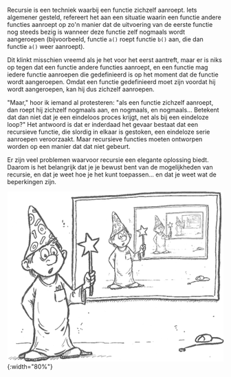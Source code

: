 Recursie is een techniek waarbij een functie zichzelf aanroept. Iets
algemener gesteld, refereert het aan een situatie waarin een functie
andere functies aanroept op zo'n manier dat de uitvoering van de eerste
functie nog steeds bezig is wanneer deze functie zelf nogmaals wordt
aangeroepen (bijvoorbeeld, functie `a()` roept functie `b()` aan, die
dan functie `a()` weer aanroept).

Dit klinkt misschien vreemd als je het voor het eerst aantreft, maar er
is niks op tegen dat een functie andere functies aanroept, en een
functie mag iedere functie aanroepen die gedefinieerd is op het moment
dat de functie wordt aangeroepen. Omdat een functie gedefinieerd moet
zijn voordat hij wordt aangeroepen, kan hij dus zichzelf aanroepen.

"Maar," hoor ik iemand al protesteren: "als een functie zichzelf
aanroept, dan roept hij zichzelf nogmaals aan, en nogmaals, en
nogmaals… Betekent dat dan niet dat je een eindeloos proces krijgt,
net als bij een eindeloze loop?" Het antwoord is dat er inderdaad het
gevaar bestaat dat een recursieve functie, die slordig in elkaar is
gestoken, een eindeloze serie aanroepen veroorzaakt. Maar recursieve
functies moeten ontworpen worden op een manier dat dat niet gebeurt.

Er zijn veel problemen waarvoor recursie een elegante oplossing biedt.
Daarom is het belangrijk dat je je bewust bent van de mogelijkheden van
recursie, en dat je weet hoe je het kunt toepassen... en dat je weet wat
de beperkingen zijn.

![recursie](media/Recursion.png "recursie"){:width="80%"}
